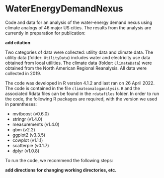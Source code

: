 # WaterEnergyDemandNexus

Code and data for an analysis of the water-energy demand nexus using climate analogs of 46 major US cities. The results from the analysis are currently in preparation for publication: 

**add citation**

Two categories of data were collected: utility data and climate data. The utility data (folder: `UtilityData`) includes water and electricity use data obtained from local utilities. The climate data (folder: `ClimateData`) were obtained from the North American Regional Reanalysis. All data were collected in 2019.

The code was developed in R version 4.1.2 and last ran on 26 April 2022. The code is contained in the file `climateanaloganalysis.R` and the associated Rdata files can be found in the `rdatafiles` folder. In order to run the code, the following R packages are required, with the version we used in parentheses: 

*  mvtboost (v0.6.0) 
*  stringr (v1.4.0)
*  measurements (v1.4.0)
*  gbm (v2.2)
*  ggplot2 (v3.3.5)
*  cowplot (v1.1.1)
*  scatterpie (v0.1.7)
*  dplyr (v1.0.8)

To run the code, we recommend the following steps: 

**add directions for changing working directories, etc.**
